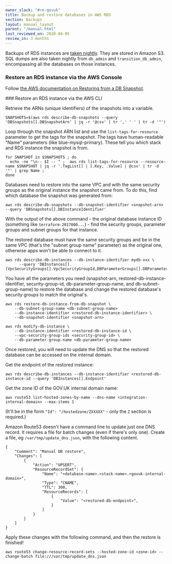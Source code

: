 ```yaml
---
owner_slack: "#re-govuk"
title: Backup and restore databases in AWS RDS
section: Backups
layout: manual_layout
parent: "/manual.html"
last_reviewed_on: 2020-04-05
review_in: 3 months
---
```


Backups of RDS instances are [taken
nightly](https://github.com/alphagov/govuk-aws/tree/master/terraform/modules/aws/rds_instance).
They are stored in Amazon S3. SQL dumps are also taken nightly from `db_admin`
and `transition_db_admin`, encompassing all the databases on those instances.

### Restore an RDS instance via the AWS Console

Follow [the AWS documentation on Restoring from a DB Snapshot](https://docs.aws.amazon.com/AmazonRDS/latest/UserGuide/USER_RestoreFromSnapshot.html).

### Restore an RDS instance via the AWS CLI

Retrieve the ARNs (unique identifiers) of the snapshots into a variable.

```
SNAPSHOTS=$(aws rds describe-db-snapshots --query 'DBSnapshots[].DBSnapshotArn' | jq -r '@csv' | tr ',' ' ' | tr -d '"')
```

Loop through the snapshot ARN list and use the `list-tags-for-resource`
parameter to get the tags for the snapshot. The tags have
human-readable "Name" parameters (like blue-mysql-primary). These tell you which
stack and RDS instance the snapshot is from.

```
for SNAPSHOT in $SNAPSHOTS ; do
  echo -ne "\n-- $I -- " ;  aws rds list-tags-for-resource --resource-name $SNAPSHOT | jq -r '.TagList[] | [.Key, .Value] | @csv' | tr -d '"' | grep Name ;
done
```

Databases need to restore into the same VPC and with the same security groups as
the original instance the snapshot came from. To do this, find which database
the snapshot was generated from:

`aws rds describe-db-snapshots --db-snapshot-identifier <snapshot-arn> --query 'DBSnapshots[].DBInstanceIdentifier'`

With the output of the above command - the original database instance ID
(something like `terraform-2017000...`) - find the security groups, parameter
groups and subnet groups for that instance.

The restored database must have the same security groups and be in the same VPC
(that's the "subnet group name" parameter) as the original one, otherwise apps
won't be able to connect to it.

```
aws rds describe-db-instances --db-instance-identifier mydb-xxx \
      --query 'DBInstances[].[VpcSecurityGroups[].VpcSecurityGroupId,DBParameterGroups[].DBParameterGroupName,DBSubnetGroup.DBSubnetGroupName]'
```

You have all the parameters you need (snapshot-arn, restored-db-instance-identifier,
security-group-id, db-parameter-group-name, and db-subnet-group-name) to restore
the database and change the restored database's security groups to match the
original's.

```
aws rds restore-db-instance-from-db-snapshot \
    --db-subnet-group-name <db-subnet-group-name>
    --db-instance-identifier <restored-db-instance-identifier> \
    --db-snapshot-identifier <snapshot-arn>
```

```
aws rds modify-db-instance \
    --db-instance-identifier <restored-db-instance-id \
    --vpc-security-group-ids <security-group-id> \
    --db-parameter-group-name <db-parameter-group-name>
```

Once restored, you will need to update the DNS so that the restored database can
be accessed on the internal domain.

Get the endpoint of the restored instance:

```
aws rds describe-db-instances --db-instance-identifier <restored-db-instance-id --query 'DBInstances[].Endpoint'
```

Get the zone ID of the GOV.UK internal domain name:

```
aws route53 list-hosted-zones-by-name --dns-name <integration-internal-domain> --max-items 1
```

(It'll be in the form `"Id": "/hostedzone/ZXXXXX"` - only the `Z` section is
required.)

Amazon Route53 doesn't have a command line to update just one DNS record. It
requires a file for batch changes (even if there's only one). Create a file,
eg `/var/tmp/update_dns.json`, with the following content.

```
{
    "Comment": "Manual DB restore",
    "Changes": [
        {
            "Action": "UPSERT",
            "ResourceRecordSet": {
                "Name": "<database-name>.<stack-name>.<govuk-internal-domain>",
                "Type": "CNAME",
                "TTL": 300,
                "ResourceRecords": [
                    {
                        "Value": "<restored-db-endpoint>",
                    }
                ]
            }
        }
    ]
}
```

Apply these changes with the following command, and then the restore is finished!

```
aws route53 change-resource-record-sets --hosted-zone-id <zone-id> --change-batch file:///var/tmp/update_dns.json
```

